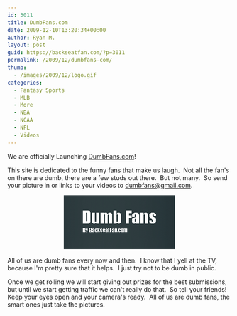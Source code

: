```yaml
---
id: 3011
title: DumbFans.com
date: 2009-12-10T13:20:34+00:00
author: Ryan M.
layout: post
guid: https://backseatfan.com/?p=3011
permalink: /2009/12/dumbfans-com/
thumb:
  - /images/2009/12/logo.gif
categories:
  - Fantasy Sports
  - MLB
  - More
  - NBA
  - NCAA
  - NFL
  - Videos
---
```


<div class="entry">
  <p>
    We are officially Launching <a href="http://www.dumbfans.com">DumbFans.com</a>!
  </p>

  <p>
    This site is dedicated to the funny fans that make us laugh.  Not all the fan's on there are dumb, there are a few studs out there.  But not many.  So send your picture in or links to your videos to <a href="mailto:dumbfans@gmail.com">dumbfans@gmail.com</a>.
  </p>

  <p style="text-align: center;">
    <a href="https://backseatfan.com"><img class="size-full wp-image-3012 aligncenter" title="logo" src="/images/2009/12/logo.gif" alt="logo" width="250" height="121" /></a>
  </p>

  <p>
    All of us are dumb fans every now and then.  I know that I yell at the TV, because I'm pretty sure that it helps.  I just try not to be dumb in public.
  </p>

  <p>
    Once we get rolling we will start giving out prizes for the best submissions, but until we start getting traffic we can't really do that.  So tell your friends! Keep your eyes open and your camera's ready.  All of us are dumb fans, the smart ones just take the pictures.
  </p>
</div>
